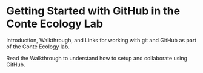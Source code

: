 Getting Started with GitHub in the Conte Ecology Lab
===============

Introduction, Walkthrough, and Links for working with git and GitHub as part of the Conte Ecology lab.

Read the Walkthrough to understand how to setup and collaborate using GitHub.

